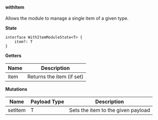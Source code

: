 

#### withItem<T>

Allows the module to manage a single item of a given type.

**State**

```
interface WithItemModuleState<T> {
    item?: T
}
```

**Getters**

| Name  | Description |
| ---   | --- |
| item | Returns the item (if set) |

**Mutations**

| Name  | Payload Type | Description |
| ---   | --- | --- |
| setItem | T   | Sets the item to the given payload |
